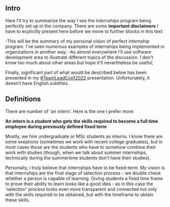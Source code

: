 ## Intro

Here I'll try to summarize the way I see the internships program being perfectly set up in the company. There are some **important disclaimers** I have to ecplicitly present here before we move to further blocks in this text: 

-This will be the summary of my personal vision of perfect internship program. I've seen numerous examples of internships being implemented in organizations in another way; 
-As almost everywhere I'll use software development area to illustrate different topics of the discussion. I don't know too much about other areas but hope it'll nevertheless be useful;

Finally, significant part of what would be described below has been presented in my [#TeamLeadConf2022](https://youtu.be/rmIr4nIKquA) presentation. Unfortunately, it doesn't have English subtitles. 

## Definitions 

There are number of 'an intern'. Here is the one I prefer more: 

**An intern is a student who gets the skills required to become a full time employee during previously defined fixed term**

Mostly, we hire undergraduate or MSc students as interns. I know there are some exeptions (sometimes we work with recent college graduates), but in most cases those are the students who have to somehow combine their work with studies (though, when we talk about summer internships, technically during the summertime students don't have their studies).

Personally, i truly believe that internships have to be fixed-term. My vision is that internships are the final stage of selection process - we double check whether a person is capable of learning. Giving students a fixed time frame to prove their ability to learn looks like a good idea - as in this case the 'selection' process looks even more transparent and connected not only with the skills required to be obtained, but with the timeframe to obtain these skills.
